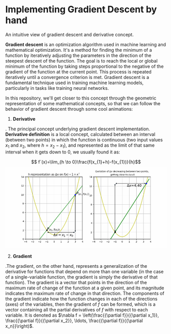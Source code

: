 # Implementing Gradient Descent by hand 
An intuitive view of gradient descent and derivative concept.

**Gradient descent** is an optimization algorithm used in machine learning and mathematical optimization. It's a method for finding the minimum of a function by iteratively adjusting the parameters in the direction of the steepest descent of the function. The goal is to reach the local or global minimum of the function by taking steps proportional to the negative of the gradient of the function at the current point. This process is repeated iteratively until a convergence criterion is met. Gradient descent is a fundamental technique used in training machine learning models, particularly in tasks like training neural networks.

In this repository, we'll get closer to this concept through the geometric representation of some mathematical concepts, so that we can follow the behavior of gradient descent through some cool animations:

1. **Derivative**

 .  The principal concept underlying gradient descent implementation. **Derivative definition** is a local concept, calculated between an interval (between two points) in which the function is continuous (two input values $x_{1}$ and $x_{2}$, where $h=x_{2}-x_{1}$), and represented as the limit of that same interval when it gets down to 0, we usually found it as:

$$ f´(x)=\lim_{h \to 0}\frac{f(x_{1}+h)-f(x_{1})}{h}$$
  ![](animations/Derivative.gif)

 2. **Gradient**

  .The gradient, on the other hand, represents a generalization of the derivative for functions that depend on more than one variable (in the case of a single-variable function, the gradient is simply the derivative of that function). The gradient is a vector that points in the direction of the maximum rate of change of the function at a given point, and its magnitude indicates the maximum rate of change in that direction. The components of the gradient indicate how the function changes in each of the directions (axes) of the variables, then the gradient of $f$ can be formed, which is a vector containing all the partial derivatives of $f$ with respect to each variable. It is denoted as $\nabla f = \left(\frac{{\partial f}}{{\partial x_1}}, \frac{{\partial f}}{{\partial x_2}}, \ldots, \frac{{\partial f}}{{\partial x_n}}\right)$.
